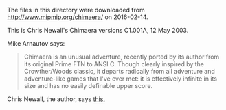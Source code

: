 The files in this directory were downloaded from
http://www.mipmip.org/chimaera/
on 2016-02-14.

This is Chris Newall's Chimaera versions C1.001A, 12 May 2003.

Mike Arnautov says:
> Chimaera is an unusual adventure, recently ported by its author from its
> original Prime FTN to ANSI C. Though clearly inspired by the Crowther/Woods
> classic, it departs radically from all adventure and adventure-like games
> that I've ever met: it is effectively infinite in its size and has no easily
> definable upper score.

Chris Newall, the author, says [this.](./chimaera-intro.html)
